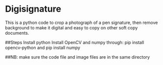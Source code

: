 # Digisignature
This is a python code to crop a photograph of a pen signature, then remove background to make it digital and easy to copy on other soft copy documents.

##Steps
Install python
Install OpenCV and numpy through:
    pip install opencv-python and 
    pip install numpy
    
##NB: make sure the code file and image files are in the same directory
